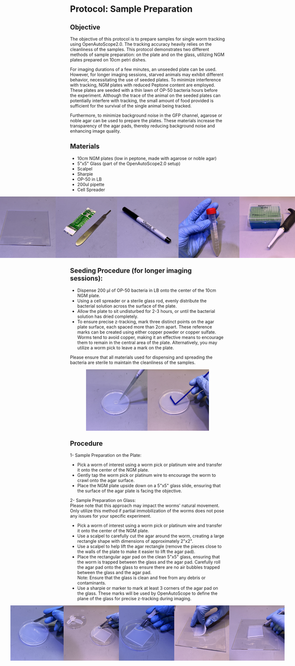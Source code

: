 # Protocol: Sample Preparation

## Objective
The objective of this protocol is to prepare samples for single worm tracking using OpenAutoScope2.0. The tracking accuracy heavily relies on the cleanliness of the samples. This protocol demonstrates two different methods of sample preparation: on the plate and on the glass, utilizing NGM plates prepared on 10cm petri dishes.

For imaging durations of a few minutes, an unseeded plate can be used. However, for longer imaging sessions, starved animals may exhibit different behavior, necessitating the use of seeded plates. To minimize interference with tracking, NGM plates with reduced Peptone content are employed. These plates are seeded with a thin lawn of OP-50 bacteria hours before the experiment. Although the trace of the animal on the seeded plates can potentially interfere with tracking, the small amount of food provided is sufficient for the survival of the single animal being tracked.

Furthermore, to minimize background noise in the GFP channel, agarose or noble agar can be used to prepare the plates. These materials increase the transparency of the agar pads, thereby reducing background noise and enhancing image quality.





## Materials

- 10cm NGM plates (low in peptone, made with agarose or noble agar)
- 5"x5" Glass (part of the OpenAutoScope2.0 setup)
- Scalpel
- Sharpie
- OP-50 in LB
- 200ul pipette
- Cell Spreader

<div style="display: flex; justify-content: center;">
    <img src="../images/images/9.jpeg" alt="Image 1" height="200" width="200" />
    <img src="../images/images/3.jpeg" alt="Image 2" height="200" width="200" />
    <img src="../images/images/12.jpeg" alt="Image 3" height="200" width="200" />
    <img src="../images/images/13.jpeg" alt="Image 4" height="200" width="200" />
    <img src="../images/images/7.jpeg" alt="Image 5" height="200" width="200" />
    <img src="../images/images/8.jpeg" alt="Image 6" height="200" width="200" />
    <img src="../images/images/1.jpeg" alt="Image 7" height="200" width="200" />
</div>

## Seeding Procedure (for longer imaging sessions):
- Dispense 200 μl of OP-50 bacteria in LB onto the center of the 10cm NGM plate.
- Using a cell spreader or a sterile glass rod, evenly distribute the bacterial solution across the surface of the plate.
- Allow the plate to sit undisturbed for 2-3 hours, or until the bacterial solution has dried completely.
- To ensure precise z-tracking, mark three distinct points on the agar plate surface, each spaced more than 2cm apart. These reference marks can be created using either copper powder or copper sulfate. Worms tend to avoid copper, making it an effective means to encourage them to remain in the central area of the plate. Alternatively, you may utilize a worm pick to leave a mark on the plate.

Please ensure that all materials used for dispensing and spreading the bacteria are sterile to maintain the cleanliness of the samples.  

<div style="display: flex; justify-content: center;">
    <img src="../images/images/2.jpeg" alt="Image 1" height="200" width="200" />
    <img src="../images/images/14.jpeg" alt="Image 2" height="200" width="200" />
</div>

## Procedure
1- Sample Preparation on the Plate:

 - Pick a worm of interest using a worm pick or platinum wire and transfer it onto the center of the NGM plate.
 - Gently tap the worm pick or platinum wire to encourage the worm to crawl onto the agar surface.
 - Place the NGM plate upside down on a 5"x5" glass slide, ensuring that the surface of the agar plate is facing the objective.

2- Sample Preparation on Glass:  
Please note that this approach may impact the worms' natural movement. Only utilize this method if partial immobilization of the worms does not pose any issues for your specific experiment.
 - Pick a worm of interest using a worm pick or platinum wire and transfer it onto the center of the NGM plate.
 - Use a scalpel to carefully cut the agar around the worm, creating a large rectangle shape with dimensions of approximately 2"x2".
 - Use a scalpel to help lift the agar rectangle (remove the pieces close to the walls of the plate to make it easier to lift the agar pad).
 - Place the rectangular agar pad on the clean 5"x5" glass, ensuring that the worm is trapped between the glass and the agar pad. Carefully roll the agar pad onto the glass to ensure there are no air bubbles trapped between the glass and the agar pad.  
   Note: Ensure that the glass is clean and free from any debris or contaminants.
 - Use a sharpie or marker to mark at least 3 corners of the agar pad on the glass. These marks will be used by OpenAutoScope to define the plane of the glass for precise z-tracking during imaging.  

  <div style="display: flex; justify-content: center;">
    <img src="../images/images/4.jpeg" alt="Image 1" height="180" width="180" />
    <img src="../images/images/10.jpeg" alt="Image 2" height="180" width="180" />
    <img src="../images/images/5.jpeg" alt="Image 2" height="180" width="180" />
    <img src="../images/images/11.jpeg" alt="Image 2" height="180" width="180" />
    <img src="../images/images/6.jpeg" alt="Image 2" height="180" width="180" />
  </div>
